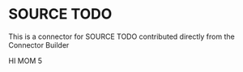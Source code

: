 # SOURCE TODO 
This is a connector for SOURCE TODO contributed directly from the Connector Builder

HI MOM 5